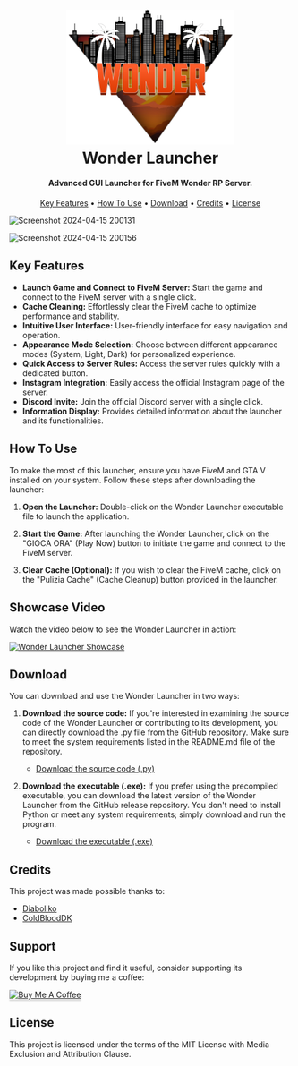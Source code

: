 <h1 align="center">
    <br>
    <img src="images\logo.png" alt="FiveM Launcher" width="300"></a>
    <br>
    Wonder Launcher
    <br>
</h1>

<h4 align="center">Advanced GUI Launcher for FiveM Wonder RP Server.</h4>

<p align="center">
    <a href="#key-features">Key Features</a> •
    <a href="#how-to-use">How To Use</a> •
    <a href="#download">Download</a> •
    <a href="#credits">Credits</a> •
    <a href="#license">License</a>
</p>

![Screenshot 2024-04-15 200131](https://github.com/DiabolikoMods/WonderLauncher/assets/114475600/39471cf6-e6cf-490c-9a52-8fa7e92d73f0)

![Screenshot 2024-04-15 200156](https://github.com/DiabolikoMods/WonderLauncher/assets/114475600/54e2076a-dea0-4a74-9591-cbfb9c79735e)

## Key Features

- **Launch Game and Connect to FiveM Server:** Start the game and connect to the FiveM server with a single click.
- **Cache Cleaning:** Effortlessly clear the FiveM cache to optimize performance and stability.
- **Intuitive User Interface:** User-friendly interface for easy navigation and operation.
- **Appearance Mode Selection:** Choose between different appearance modes (System, Light, Dark) for personalized experience.
- **Quick Access to Server Rules:** Access the server rules quickly with a dedicated button.
- **Instagram Integration:** Easily access the official Instagram page of the server.
- **Discord Invite:** Join the official Discord server with a single click.
- **Information Display:** Provides detailed information about the launcher and its functionalities.

## How To Use

To make the most of this launcher, ensure you have FiveM and GTA V installed on your system. Follow these steps after downloading the launcher:

1. **Open the Launcher:** Double-click on the Wonder Launcher executable file to launch the application.

2. **Start the Game:** After launching the Wonder Launcher, click on the "GIOCA ORA" (Play Now) button to initiate the game and connect to the FiveM server.

3. **Clear Cache (Optional):** If you wish to clear the FiveM cache, click on the "Pulizia Cache" (Cache Cleanup) button provided in the launcher.

## Showcase Video

Watch the video below to see the Wonder Launcher in action:

[![Wonder Launcher Showcase](https://img.youtube.com/vi/VDjYJ5GBbN8/hqdefault.jpg)](https://www.youtube.com/embed/VDjYJ5GBbN8)

## Download

You can download and use the Wonder Launcher in two ways:

1. **Download the source code:** If you're interested in examining the source code of the Wonder Launcher or contributing to its development, you can directly download the .py file from the GitHub repository. Make sure to meet the system requirements listed in the README.md file of the repository.
   - [Download the source code (.py)](https://github.com/DiabolikoMods/WonderLauncher/blob/main/main.py)

2. **Download the executable (.exe):** If you prefer using the precompiled executable, you can download the latest version of the Wonder Launcher from the GitHub release repository. You don't need to install Python or meet any system requirements; simply download and run the program.
   - [Download the executable (.exe)](https://github.com/DiabolikoMods/WonderLauncher/releases/download/python/Wonder.Launcher.exe)

## Credits

This project was made possible thanks to:

* <a href="https://github.com/DiabolikoMods">Diaboliko</a>
* <a href="https://github.com/ColdbloodDK">ColdBloodDK</a>

## Support

If you like this project and find it useful, consider supporting its development by buying me a coffee:

<a href="https://www.buymeacoffee.com/diaboliko" target="_blank"><img src="https://www.buymeacoffee.com/assets/img/custom_images/purple_img.png" alt="Buy Me A Coffee" style="height: 41px !important;width: 174px !important;box-shadow: 0px 3px 2px 0px rgba(190, 190, 190, 0.5) !important;-webkit-box-shadow: 0px 3px 2px 0px rgba(190, 190, 190, 0.5) !important;" ></a>

## License

This project is licensed under the terms of the MIT License with Media Exclusion and Attribution Clause.
